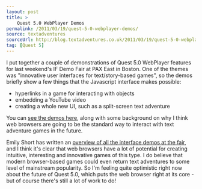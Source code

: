 ```yaml
---
layout: post
title: >
    Quest 5.0 WebPlayer Demos
permalink: /2011/03/19/quest-5-0-webplayer-demos/
source: textadventures
sourceUrl: http://blog.textadventures.co.uk/2011/03/19/quest-5-0-webplayer-demos/
tag: [Quest 5]
---
```

I put together a couple of demonstrations of Quest 5.0 WebPlayer features for last weekend's IF Demo Fair at PAX East in Boston. One of the themes was "innovative user interfaces for text/story-based games", so the demos briefly show a few things that the Javascript interface makes possible:
<ul>
	<li>hyperlinks in a game for interacting with objects</li>
	<li>embedding a YouTube video</li>
	<li>creating a whole new UI, such as a split-screen text adventure</li>
</ul>
You can <a href="http://play2.textadventures.co.uk/v5/Examples/" target="_blank">see the demos here</a>, along with some background on why I think web browsers are going to be the standard way to interact with text adventure games in the future.

Emily Short has written an <a href="http://emshort.wordpress.com/2011/03/19/if-demo-fair-themes-interface/">overview of all the interface demos at the fair</a>, and I think it's clear that web browsers have a lot of potential for creating intuitive, interesting and innovative games of this type. I do believe that modern browser-based games could even return text adventures to some level of mainstream popularity. So I'm feeling quite optimistic right now about the future of Quest 5.0, which puts the web browser right at its core - but of course there's still a lot of work to do!